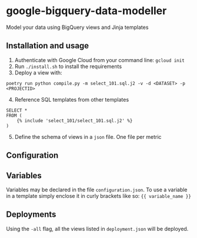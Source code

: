 # google-bigquery-data-modeller
Model your data using BigQuery views and Jinja templates

## Installation and usage

1. Authenticate with Google Cloud from your command line: `gcloud init`
2. Run `./install.sh` to install the requirements 
3. Deploy a view with: 
```
poetry run python compile.py -m select_101.sql.j2 -v -d <DATASET> -p <PROJECTID>
```
4. Reference SQL templates from other templates
```
SELECT *
FROM (
    {% include 'select_101/select_101.sql.j2' %}
)
```
5. Define the schema of views in a `json` file. One file per metric

## Configuration

## Variables

Variables may be declared in the file `configuration.json`. To use a variable in a template simply enclose it in curly brackets like so:
```{{ variable_name }}```

## Deployments

Using the `-all` flag, all the views listed in `deployment.json` will be deployed.
